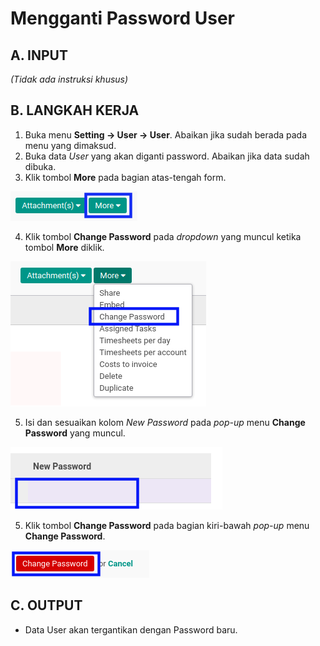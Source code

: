 # Mengganti Password User

## A. INPUT

*(Tidak ada instruksi khusus)*

## B. LANGKAH KERJA

1. Buka menu **Setting -> User -> User**. Abaikan jika sudah berada pada menu yang dimaksud.
2. Buka data *User* yang akan diganti password. Abaikan jika data sudah dibuka.
3. Klik tombol **More** pada bagian atas-tengah form.

![](../img/user/tombol-more.png)

4. Klik tombol **Change Password** pada *dropdown* yang muncul ketika tombol **More** diklik.

![](../img/user/tombol-change-password.png)

5. Isi dan sesuaikan kolom *New Password* pada *pop-up* menu **Change Password** yang muncul.

![](../img/user/kolom-new-password.png)

5. Klik tombol **Change Password** pada bagian kiri-bawah *pop-up* menu **Change Password**.

![](../img/user/tombol-konfirmasi-change-password.png)

## C. OUTPUT

* Data User akan tergantikan dengan Password baru.
